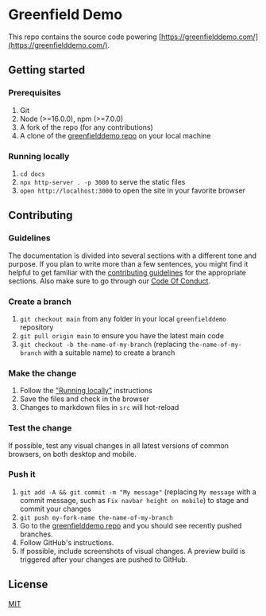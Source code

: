 # Greenfield Demo

This repo contains the source code powering [https://greenfielddemo.com/](https://greenfielddemo.com/).

## Getting started

### Prerequisites

1. Git
1. Node (>=16.0.0), npm (>=7.0.0)
1. A fork of the repo (for any contributions)
1. A clone of the [greenfielddemo repo](https://github.com/hellocoop/greenfielddemo) on your local machine


### Running locally

1. `cd docs`
1. `npx http-server . -p 3000` to serve the static files
1. `open http://localhost:3000` to open the site in your favorite browser

## Contributing

### Guidelines

The documentation is divided into several sections with a different tone and purpose. If you plan to write more than a few sentences, you might find it helpful to get familiar with the [contributing guidelines]() for the appropriate sections. Also make sure to go through our [Code Of Conduct](https://github.com/hellocoop/greenfielddemo/blob/main/CODE_OF_CONDUCT.md).

### Create a branch

1. `git checkout main` from any folder in your local `greenfielddemo` repository
1. `git pull origin main` to ensure you have the latest main code
1. `git checkout -b the-name-of-my-branch` (replacing `the-name-of-my-branch` with a suitable name) to create a branch

### Make the change

1. Follow the ["Running locally"](#running-locally) instructions
1. Save the files and check in the browser
  1. Changes to markdown files in `src` will hot-reload

### Test the change

If possible, test any visual changes in all latest versions of common browsers, on both desktop and mobile.

### Push it

1. `git add -A && git commit -m "My message"` (replacing `My message` with a commit message, such as `Fix navbar height on mobile`) to stage and commit your changes
1. `git push my-fork-name the-name-of-my-branch`
1. Go to the [greenfielddemo repo](https://github.com/hellocoop/greenfielddemo) and you should see recently pushed branches.
1. Follow GitHub's instructions.
1. If possible, include screenshots of visual changes. A preview build is triggered after your changes are pushed to GitHub.


## License

[MIT](LICENSE)